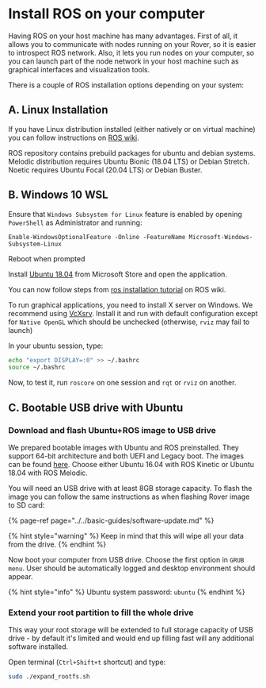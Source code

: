 # Install ROS on your computer

Having ROS on your host machine has many advantages. First of all, it allows you to communicate with nodes running on your Rover, so it is easier to introspect ROS network. Also, it lets you run nodes on your computer, so you can launch part of the node network in your host machine such as graphical interfaces and visualization tools.

There is a couple of ROS installation options depending on your system:

## A. Linux Installation

If you have Linux distribution installed \(either natively or on virtual machine\) you can follow instructions on [ROS wiki](http://wiki.ros.org/ROS/Installation).

ROS repository contains prebuild packages for ubuntu and debian systems.  
Melodic distribution requires Ubuntu Bionic \(18.04 LTS\) or Debian Stretch.  
Noetic requires Ubuntu Focal \(20.04 LTS\) or Debian Buster.

## B. Windows 10 WSL

Ensure that `Windows Subsystem for Linux` feature is enabled by opening `PowerShell` as Administrator and running: 

```
Enable-WindowsOptionalFeature -Online -FeatureName Microsoft-Windows-Subsystem-Linux
```

Reboot when prompted

Install [Ubuntu 18.04](https://www.microsoft.com/pl-pl/p/ubuntu-1804-lts/9n9tngvndl3q?activetab=pivot:overviewtab) from Microsoft Store and open the application.

You can now follow steps from [ros installation tutorial](http://wiki.ros.org/melodic/Installation/Ubuntu) on ROS wiki.

To run graphical applications, you need to install X server on Windows. We recommend using [VcXsrv](https://sourceforge.net/projects/vcxsrv/). Install it and run with default configuration except for `Native OpenGL` which should be unchecked \(otherwise, `rviz` may fail to launch\)

In your ubuntu session, type:

```bash
echo "export DISPLAY=:0" >> ~/.bashrc
source ~/.bashrc
```

Now, to test it, run `roscore` on one session and `rqt` or `rviz` on another.

## C. Bootable USB drive with Ubuntu

### Download and flash Ubuntu+ROS image to USB drive

We prepared bootable images with Ubuntu and ROS preinstalled. They support 64-bit architecture and both UEFI and Legacy boot. The images can be found [here](http://files.fictionlab.pl/ubuntu_ros_images/). Choose either Ubuntu 16.04 with ROS Kinetic or Ubuntu 18.04 with ROS Melodic.

You will need an USB drive with at least 8GB storage capacity. To flash the image you can follow the same instructions as when flashing Rover image to SD card:

{% page-ref page="../../basic-guides/software-update.md" %}

{% hint style="warning" %}
Keep in mind that this will wipe all your data from the drive.
{% endhint %}

Now boot your computer from USB drive. Choose the first option in `GRUB menu`. User should be automatically logged and desktop environment should appear.

{% hint style="info" %}
Ubuntu system password: `ubuntu`
{% endhint %}

### Extend your root partition to fill the whole drive

This way your root storage will be extended to full storage capacity of USB drive - by default it's limited and would end up filling fast will any additional software installed.

Open terminal \(`Ctrl+Shift+t` shortcut\) and type:

```bash
sudo ./expand_rootfs.sh
```

